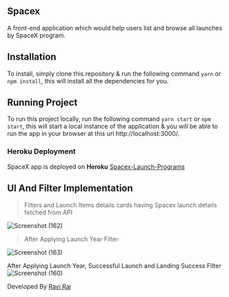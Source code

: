 ## Spacex
A front-end application which would help users list and browse all launches by SpaceX program.

## Installation
To install, simply clone this repository & run the following command  `yarn` or `npm install`, this will install all the dependencies for you.

## Running Project
To run this project locally, run the following command  `yarn start` or `npm start`, this will start a local instance of the application & you will be able to run the app in your browser at this url http://localhost:3000/.

### Heroku Deployment

SpaceX app is deployed on **Heroku** [Spacex-Launch-Programs](https://spacex-07.herokuapp.com/ )


## UI And Filter Implementation

>Filters and Launch Items details cards having Spacex launch details fetched from API

![Screenshot (162)](https://user-images.githubusercontent.com/85907043/124097115-df2b0000-da78-11eb-898e-507bf371a417.png)


> After Applying Launch Year Filter

![Screenshot (163)](https://user-images.githubusercontent.com/85907043/124097387-287b4f80-da79-11eb-8f57-51bf3774fd3c.png)

After Applying Launch Year, Successful Launch and Landing Success Filter
![Screenshot (160)](https://user-images.githubusercontent.com/85907043/124096481-409e9f00-da78-11eb-8fd4-eddad383628c.png)


Developed By [Ravi Raj](https://github.com/git-077-Rvraj/SpaceX/)
